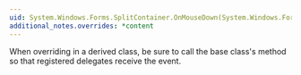 ```yaml
---
uid: System.Windows.Forms.SplitContainer.OnMouseDown(System.Windows.Forms.MouseEventArgs)
additional_notes.overrides: *content
---
```


<p>When overriding <xref href="System.Windows.Forms.SplitContainer.OnMouseDown(System.Windows.Forms.MouseEventArgs)"></xref> in a derived class, be sure to call the base class's <xref href="System.Windows.Forms.SplitContainer.OnMouseDown(System.Windows.Forms.MouseEventArgs)"></xref> method so that registered delegates receive the event.</p>


